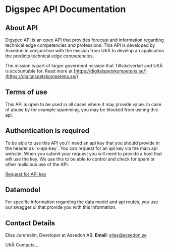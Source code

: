 # Digspec API Documentation

## About API
Digspec API is an open API that provides forecast and information regarding technical edge competencies and professions. This API is developed by Assedon in conjunction with the mission from UKÄ to develop an application the predicts technical edge competencies.

The mission is part of larger goverment mission that Tillväxtverket and UKÄ is accountable for. Read more at [https://digitalspetskompetens.se/](https://digitalspetskompetens.se/)

## Terms of use
This API is open to be used in all cases where it may provide value. In case of abuse by for example spamming, you may be blocked from usinng this api.

## Authentication is required
To be able to use this API you'll need an api key that you should provide in the header as ´x-api-key´. You can request for an api key via the main api website. When you submit your request you will need to provide a host that will use the key. We use this to be able to control and check for spam or other malicious use of the API.

[Request for API key](https://localhost:5000/api-nyckel)

## Datamodel
For specific information regarding the data model and api routes, you use our swagger ui that provide you with this information.

## Contact Details
Elias Juremalm, Developer at Assedon AB.
**Email**: [elias@assedon.se](mailto:elias@assedon.se)

UKÄ Contacts...
